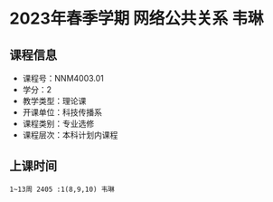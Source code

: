 # 2023年春季学期 网络公共关系 韦琳






## 课程信息

- 课程号：NNM4003.01
- 学分：2
- 教学类型：理论课
- 开课单位：科技传播系
- 课程类别：专业选修
- 课程层次：本科计划内课程

## 上课时间

```
1~13周 2405 :1(8,9,10) 韦琳
```

